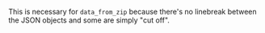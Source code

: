 This is necessary for `data_from_zip` because there's no linebreak between the JSON objects and some are simply "cut off".
